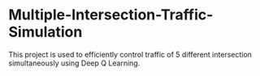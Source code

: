 # Multiple-Intersection-Traffic-Simulation
This project is used to efficiently control traffic of 5 different intersection simultaneously using Deep Q Learning.
